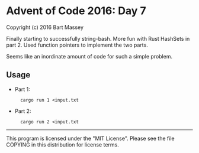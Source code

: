 # Advent of Code 2016: Day 7
Copyright (c) 2016 Bart Massey

Finally starting to successfully string-bash.  More fun with
Rust HashSets in part 2. Used function pointers to implement
the two parts.

Seems like an inordinate amount of code for such a simple
problem.

## Usage

* Part 1:

        cargo run 1 <input.txt

* Part 2:

        cargo run 2 <input.txt

---

This program is licensed under the "MIT License".
Please see the file COPYING in this distribution
for license terms.
